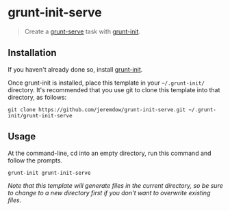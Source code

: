 # grunt-init-serve

> Create a [grunt-serve][] task with [grunt-init][].

[grunt-serve]: https://github.com/lud2k/grunt-serve
[grunt-init]: http://gruntjs.com/project-scaffolding

## Installation
If you haven't already done so, install [grunt-init][].

Once grunt-init is installed, place this template in your `~/.grunt-init/` directory. It's recommended that you use git to clone this template into that directory, as follows:

```
git clone https://github.com/jeremdow/grunt-init-serve.git ~/.grunt-init/grunt-init-serve
```

## Usage

At the command-line, cd into an empty directory, run this command and follow the prompts.

```
grunt-init grunt-init-serve
```

_Note that this template will generate files in the current directory, so be sure to change to a new directory first if you don't want to overwrite existing files._
